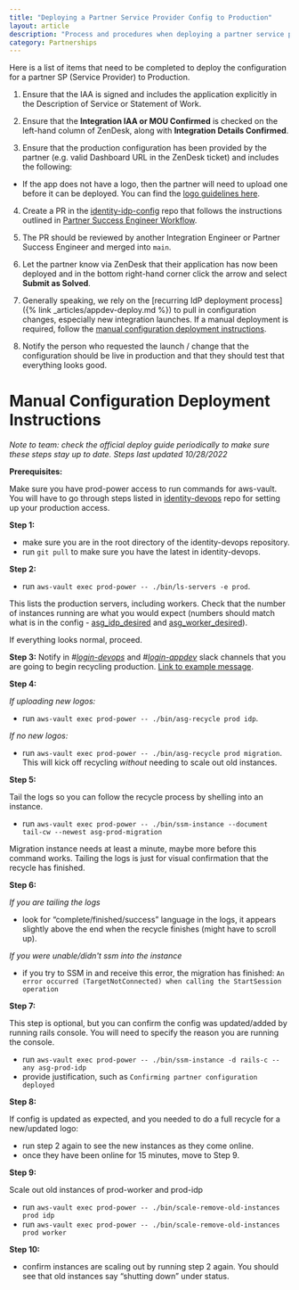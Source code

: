 ```yaml
---
title: "Deploying a Partner Service Provider Config to Production"
layout: article
description: "Process and procedures when deploying a partner service provider config to production"
category: Partnerships
---
```


Here is a list of items that need to be completed to deploy the configuration for a partner SP (Service Provider) to Production.

1. Ensure that the IAA is signed and includes the application explicitly in the Description of Service or Statement of Work.

2. Ensure that the **Integration IAA or MOU Confirmed** is checked on the left-hand column of ZenDesk, along with **Integration Details Confirmed**.

3. Ensure that the production configuration has been provided by the partner (e.g. valid Dashboard URL in the ZenDesk ticket) and includes the following:
  * If the app does not have a logo, then the partner will need to upload one before it can be deployed. You can find the [logo guidelines here](https://developers.login.gov/design-guidelines/#agency-logo-guidelines).

4. Create a PR in the [identity-idp-config](https://github.com/18f/identity-idp-config) repo that follows the instructions outlined in [Partner Success Engineer Workflow](https://docs.google.com/document/d/1WnTCdR8fwt46Eca1EHGQzyjnxfqhGfPe4uFti3PhVbg/edit#heading=h.pawq0m2tiuo3).

5. The PR should be reviewed by another Integration Engineer or Partner Success Engineer and merged into `main`.

6. Let the partner know via ZenDesk that their application has now been deployed and in the bottom right-hand corner click the arrow and select **Submit as Solved**.

7. Generally speaking, we rely on the [recurring IdP deployment process]({% link _articles/appdev-deploy.md %}) to pull in configuration changes, especially new integration launches. If a manual deployment is required, follow the [manual configuration deployment instructions](#manual-configuration-deployment-instructions).


8. Notify the person who requested the launch / change that the configuration should be live in production and that they should test that everything looks good.


# Manual Configuration Deployment Instructions

  *Note to team: check the official deploy guide periodically to make sure these steps stay up to date. Steps last updated 10/28/2022*

**Prerequisites:**

Make sure you have prod-power access to run commands for aws-vault. You will have to go through steps listed in [identity-devops](https://github.com/18F/identity-devops/wiki/Setting-Up-AWS-Vault) repo for setting up your production access.

**Step 1:**
  - make sure you are in the root directory of the identity-devops repository.
  - run `git pull` to make sure you have the latest in identity-devops.

**Step 2:**
  - run `aws-vault exec prod-power -- ./bin/ls-servers -e prod`.

This lists the production servers, including workers. Check that the number of instances running are what you would expect (numbers should match what is in the config - [asg_idp_desired](https://github.com/18F/identity-devops-private/blob/db5cbb3e124fb18b0177271c5488a717f9caa6b6/vars/prod.tfvars#L88) and [asg_worker_desired](https://github.com/18F/identity-devops-private/blob/db5cbb3e124fb18b0177271c5488a717f9caa6b6/vars/prod.tfvars#L96)).

If everything looks normal, proceed.

**Step 3:**
Notify in *#[login-devops](https://gsa-tts.slack.com/archives/C16RSBG49)* and *#[login-appdev](https://gsa-tts.slack.com/archives/C0NGESUN5)* slack channels that you are going to begin recycling production. [Link to example message](https://gsa-tts.slack.com/archives/C0NGESUN5/p1664914296671609).

**Step 4:**

*If uploading new logos:*
  - run `aws-vault exec prod-power -- ./bin/asg-recycle prod idp`.

*If no new logos:*
  - run `aws-vault exec prod-power -- ./bin/asg-recycle prod migration`. This will kick off recycling *without* needing to scale out old instances.

**Step 5:**

Tail the logs so you can follow the recycle process by shelling into an instance.
  - run `aws-vault exec prod-power -- ./bin/ssm-instance --document tail-cw --newest asg-prod-migration`

Migration instance needs at least a minute, maybe more before this command works.
Tailing the logs is just for visual confirmation that the recycle has finished.

**Step 6:**

*If you are tailing the logs*
  - look for “complete/finished/success” language in the logs, it appears slightly above the end when the recycle finishes (might have to scroll up).

*If you were unable/didn't ssm into the instance*
  - if you try to SSM in and receive this error, the migration has finished:
  `An error occurred (TargetNotConnected) when calling the StartSession operation`


**Step 7:**

This step is optional, but you can confirm the config was updated/added by running rails console.
You will need to specify the reason you are running the console.

  - run `aws-vault exec prod-power -- ./bin/ssm-instance -d rails-c --any asg-prod-idp`
  - provide justification, such as `Confirming partner configuration deployed`

**Step 8:**

If config is updated as expected, and you needed to do a full recycle for a new/updated logo:
  - run step 2 again to see the new instances as they come online.
  - once they have been online for 15 minutes, move to Step 9.

**Step 9:**

Scale out old instances of prod-worker and prod-idp
  - run `aws-vault exec prod-power -- ./bin/scale-remove-old-instances prod idp`
  - run `aws-vault exec prod-power -- ./bin/scale-remove-old-instances prod worker`

**Step 10:**
  - confirm instances are scaling out by running step 2 again. You should see that old instances say “shutting down” under status.


